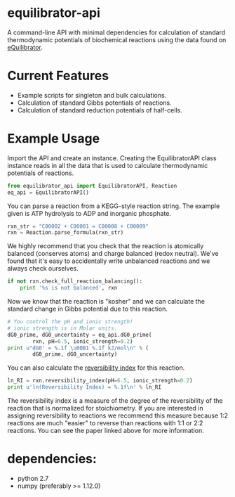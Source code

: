 # equilibrator-api

A command-line API with minimal dependencies for calculation of standard thermodynamic potentials of biochemical reactions using the data found on [eQuilibrator](http://equilibrator.weizmann.ac.il/). 

# Current Features 

* Example scripts for singleton and bulk calculations.
* Calculation of standard Gibbs potentials of reactions.
* Calculation of standard reduction potentials of half-cells.

# Example Usage

Import the API and create an instance. Creating the EquilibratorAPI class instance reads in all the data that is used to calculate thermodynamic potentials of reactions. 

```python
from equilibrator_api import EquilibratorAPI, Reaction
eq_api = EquilibratorAPI()
```

You can parse a reaction from a KEGG-style reaction string. The example given is ATP hydrolysis to ADP and inorganic phosphate.

```python
rxn_str = "C00002 + C00001 = C00008 + C00009"
rxn = Reaction.parse_formula(rxn_str)
```

We highly recommend that you check that the reaction is atomically balanced (conserves atoms) and charge balanced (redox neutral). We've found that it's easy to accidentally write unbalanced reactions and we always check ourselves.

```python
if not rxn.check_full_reaction_balancing():
	print '%s is not balanced', rxn
```

Now we know that the reaction is "kosher" and we can calculate the standard change in Gibbs potential due to this reaction.

```python
# You control the pH and ionic strength!
# ionic strength is in Molar units.
dG0_prime, dG0_uncertainty = eq_api.dG0_prime(
        rxn, pH=6.5, ionic_strength=0.2) 
print u"dG0' = %.1f \u00B1 %.1f kJ/mol\n" % (
        dG0_prime, dG0_uncertainty)
```

You can also calculate the [reversibility index](https://doi.org/10.1093/bioinformatics/bts317) for this reaction. 

```python
ln_RI = rxn.reversibility_index(pH=6.5, ionic_strength=0.2)
print u'ln(Reversibility Index) = %.1f\n' % ln_RI
```

The reversibility index is a measure of the degree of the reversibility of the reaction that is normalized for stoichiometry. If you are interested in assigning reversibility to reactions we recommend this measure because 1:2 reactions are much "easier" to reverse than reactions with 1:1 or 2:2 reactions. You can see the paper linked above for more information.

# dependencies:
- python 2.7
- numpy (preferably >= 1.12.0)

